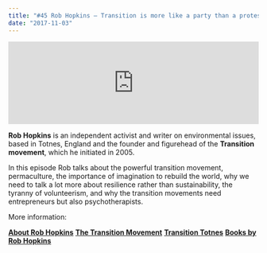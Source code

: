 ```yaml
---
title: "#45 Rob Hopkins – Transition is more like a party than a protest march"
date: "2017-11-03"
---
```


<iframe src="https://w.soundcloud.com/player/?url=https%3A//api.soundcloud.com/tracks/350602054&amp;color=ff5500&amp;auto_play=false&amp;hide_related=false&amp;show_comments=true&amp;show_user=true&amp;show_reposts=false" width="100%" height="166" frameborder="no" scrolling="no"></iframe>

**Rob Hopkins** is an independent activist and writer on environmental issues, based in Totnes, England and the founder and figurehead of the **Transition movement**, which he initiated in 2005.

In this episode Rob talks about the powerful transition movement, permaculture, the importance of imagination to rebuild the world, why we need to talk a lot more about resilience rather than sustainability, the tyranny of volunteerism, and why the transition movements need entrepreneurs but also psychotherapists.

More information:

**[About Rob Hopkins](https://www.robhopkins.net/)** **[The Transition Movement](https://transitionnetwork.org/)** **[Transition Totnes](https://www.transitiontowntotnes.org/)** **[Books by Rob Hopkins](https://www.amazon.com/Rob-Hopkins/e/B001JOW0U4)**
